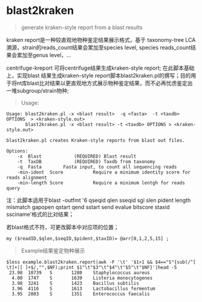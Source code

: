 # blast2kraken
> generate kraken-style report from a blast results

kraken report是一种较直观地物种鉴定结果展示格式，基于 taxonomy-tree LCA溯源，strain的reads_count结果会累加至species level, species reads_count结果会累加至genus level，...

centrifuge-kreport 可将centrifuge结果生成kraken-style report; 在此脚本基础上，实现blast 结果生成kraken-style report脚本blast2kraken.pl的撰写；目的用于将nt库blast比对结果以更直观地方式展示物种鉴定结果，而不必再忧虑鉴定出一堆subgroup/strain物种;

> Usage:
```
Usage: blast2kraken.pl -x <blast result>  -q <fasta>  -t <taxdb> OPTIONS  > <kraken-style.out>
       blast2kraken.pl -x <blast result> -t <taxdb> OPTIONS > <kraken-style.out>

blast2kraken.pl creates Kraken-style reports from blast out files.

Options:
    -x  Blast            (REQUIRED) Blast result
    -t  TaxDB            (REQUIRED) Taxdb from taxonomy
    -q  Fasta		 Fasta input, to count all sequencing reads
    -min-ident  Score           Require a minimum identity score for reads alignment
    -min-length Score           Require a minimum lentgh for reads query
```
注：此脚本适用于blast -outfmt '6 qseqid qlen sseqid sgi slen pident length mismatch gapopen qstart qend sstart send evalue bitscore staxid ssciname'格式的比对结果；

若blast格式不符，可更改脚本中对应项的位置；
```
my ($readID,$qlen,$seqID,$pident,$taxID)= @arr[0,1,2,5,15] ;
```
> Example结果鉴定物种展示
```
$less example.blast2kraken.report|awk -F '\t' '$1>1 && $4=="S"{sub(/^[ \t]+|[ ]+$/,"",$NF);print $1"\t"$3"\t"$4"\t"$5"\t"$NF}'|head -5
 23.98  10739   S       1280    Staphylococcus aureus
  4.00  1747    S       1639    Listeria monocytogenes
  3.98  3241    S       1423    Bacillus subtilis
  3.96  4116    S       1613    Lactobacillus fermentum
  3.95  2803    S       1351    Enterococcus faecalis
```
